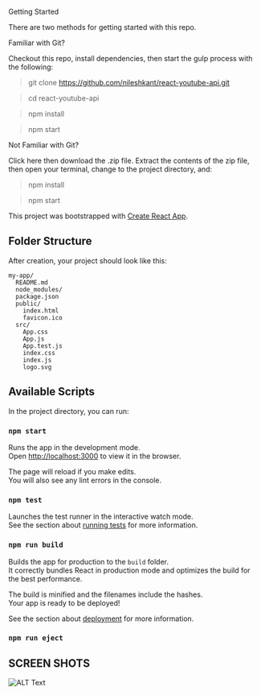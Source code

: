 Getting Started

There are two methods for getting started with this repo.

Familiar with Git?

Checkout this repo, install dependencies, then start the gulp process with the following:

> git clone https://github.com/nileshkant/react-youtube-api.git

> cd react-youtube-api

> npm install

> npm start

Not Familiar with Git?

Click here then download the .zip file. Extract the contents of the zip file, then open your terminal, change to the project directory, and:

> npm install

> npm start



This project was bootstrapped with [Create React App](https://github.com/facebookincubator/create-react-app).


## Folder Structure

After creation, your project should look like this:

```
my-app/
  README.md
  node_modules/
  package.json
  public/
    index.html
    favicon.ico
  src/
    App.css
    App.js
    App.test.js
    index.css
    index.js
    logo.svg
```

## Available Scripts

In the project directory, you can run:

### `npm start`

Runs the app in the development mode.<br>
Open [http://localhost:3000](http://localhost:3000) to view it in the browser.

The page will reload if you make edits.<br>
You will also see any lint errors in the console.

### `npm test`

Launches the test runner in the interactive watch mode.<br>
See the section about [running tests](#running-tests) for more information.

### `npm run build`

Builds the app for production to the `build` folder.<br>
It correctly bundles React in production mode and optimizes the build for the best performance.

The build is minified and the filenames include the hashes.<br>
Your app is ready to be deployed!

See the section about [deployment](#deployment) for more information.

### `npm run eject`

## SCREEN SHOTS
![ALT Text](https://gifyu.com/images/Peek2017-09-1118-31.gif)
